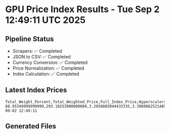 # GPU Price Index Results - Tue Sep  2 12:49:11 UTC 2025

## Pipeline Status
- Scrapers: ✅ Completed
- JSON to CSV: ✅ Completed
- Currency Conversion: ✅ Completed
- Price Normalization: ✅ Completed
- Index Calculation: ✅ Completed

## Latest Index Prices
```
Total_Weight_Percent,Total_Weighted_Price,Full_Index_Price,Hyperscalers_Only_Price,Non_Hyperscalers_Only_Price,Hyperscaler_Weight,Non_Hyperscaler_Weight,Calculation_Date
88.95349999999999,293.10253900000004,3.2950085044433335,3.396088252148997,3.1245555740106004,55.84,33.113499999999995,2025-09-02 12:49:11
```

## Generated Files
```
```
